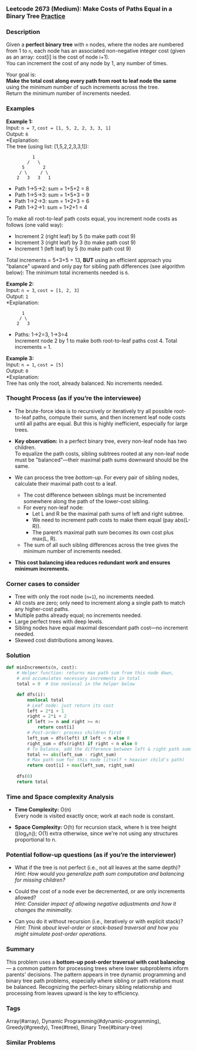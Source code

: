 ### Leetcode 2673 (Medium): Make Costs of Paths Equal in a Binary Tree [Practice](https://leetcode.com/problems/make-costs-of-paths-equal-in-a-binary-tree)

### Description  
Given a **perfect binary tree** with `n` nodes, where the nodes are numbered from 1 to `n`, each node has an associated non-negative integer cost (given as an array: cost[i] is the cost of node i+1).  
You can increment the cost of any node by 1, any number of times.

Your goal is:  
**Make the total cost along every path from root to leaf node the same** using the minimum number of such increments across the tree.  
Return the minimum number of increments needed.

### Examples  

**Example 1:**  
Input: `n = 7`, `cost = [1, 5, 2, 2, 3, 3, 1]`  
Output: `6`  
*Explanation:  
The tree (using list: [1,5,2,2,3,3,1]):  
```
          1
        /   \
      5       2
     / \     / \
    2   3   3   1
```
- Path 1→5→2: sum = 1+5+2 = 8  
- Path 1→5→3: sum = 1+5+3 = 9  
- Path 1→2→3: sum = 1+2+3 = 6  
- Path 1→2→1: sum = 1+2+1 = 4

To make all root-to-leaf path costs equal, you increment node costs as follows (one valid way):  
- Increment 2 (right leaf) by 5 (to make path cost 9)
- Increment 3 (right leaf) by 3 (to make path cost 9)
- Increment 1 (left leaf) by 5 (to make path cost 9)

Total increments = 5+3+5 = 13, **BUT** using an efficient approach you "balance" upward and only pay for sibling path differences (see algorithm below): The minimum total increments needed is `6`.

**Example 2:**  
Input: `n = 3`, `cost = [1, 2, 3]`  
Output: `1`  
*Explanation:  
```
      1
     / \
    2   3
```
- Paths: 1→2=3, 1→3=4  
Increment node 2 by 1 to make both root-to-leaf paths cost 4. Total increments = 1.

**Example 3:**  
Input: `n = 1`, `cost = [5]`  
Output: `0`  
*Explanation:  
Tree has only the root, already balanced. No increments needed.

### Thought Process (as if you’re the interviewee)  

- The brute-force idea is to recursively or iteratively try all possible root-to-leaf paths, compute their sums, and then increment leaf node costs until all paths are equal. But this is highly inefficient, especially for large trees.

- **Key observation:** In a perfect binary tree, every non-leaf node has two children.  
To equalize the path costs, sibling subtrees rooted at any non-leaf node must be "balanced"—their maximal path sums downward should be the same.

- We can process the tree *bottom-up*. For every pair of sibling nodes, calculate their maximal path cost to a leaf.  
  - The cost difference between siblings must be incremented somewhere along the path of the lower-cost sibling.
  - For every non-leaf node:  
    - Let L and R be the maximal path sums of left and right subtree.  
    - We need to increment path costs to make them equal (pay abs(L-R)).
    - The parent’s maximal path sum becomes its own cost plus max(L, R).
  - The sum of all such sibling differences across the tree gives the minimum number of increments needed.

- **This cost balancing idea reduces redundant work and ensures minimum increments.**

### Corner cases to consider  
- Tree with only the root node (`n=1`), no increments needed.
- All costs are zero; only need to increment along a single path to match any higher-cost paths.
- Multiple paths already equal; no increments needed.
- Large perfect trees with deep levels.
- Sibling nodes have equal maximal descendant path cost—no increment needed.
- Skewed cost distributions among leaves.

### Solution

```python
def minIncrements(n, cost):
    # Helper function: returns max path sum from this node down,
    # and accumulates necessary increments in total
    total = 0  # Use nonlocal in the helper below

    def dfs(i):
        nonlocal total
        # Leaf node: just return its cost
        left = 2*i + 1
        right = 2*i + 2
        if left >= n and right >= n:
            return cost[i]
        # Post-order: process children first
        left_sum = dfs(left) if left < n else 0
        right_sum = dfs(right) if right < n else 0
        # To balance, add the difference between left & right path sums
        total += abs(left_sum - right_sum)
        # Max path sum for this node (itself + heavier child's path)
        return cost[i] + max(left_sum, right_sum)
    
    dfs(0)
    return total
```

### Time and Space complexity Analysis  

- **Time Complexity:** O(n)  
  Every node is visited exactly once; work at each node is constant.

- **Space Complexity:** O(h) for recursion stack, where h is tree height (⌊log₂n⌋); O(1) extra otherwise, since we're not using any structures proportional to n.

### Potential follow-up questions (as if you’re the interviewer)  

- What if the tree is not perfect (i.e., not all leaves at the same depth)?  
  *Hint: How would you generalize path sum computation and balancing for missing children?*

- Could the cost of a node ever be decremented, or are only increments allowed?  
  *Hint: Consider impact of allowing negative adjustments and how it changes the minimality.*

- Can you do it without recursion (i.e., iteratively or with explicit stack)?  
  *Hint: Think about level-order or stack-based traversal and how you might simulate post-order operations.*

### Summary
This problem uses a **bottom-up post-order traversal with cost balancing** — a common pattern for processing trees where lower subproblems inform parents' decisions. The pattern appears in tree dynamic programming and binary tree path problems, especially where sibling or path relations must be balanced. Recognizing the perfect-binary sibling relationship and processing from leaves upward is the key to efficiency.

### Tags
Array(#array), Dynamic Programming(#dynamic-programming), Greedy(#greedy), Tree(#tree), Binary Tree(#binary-tree)

### Similar Problems
